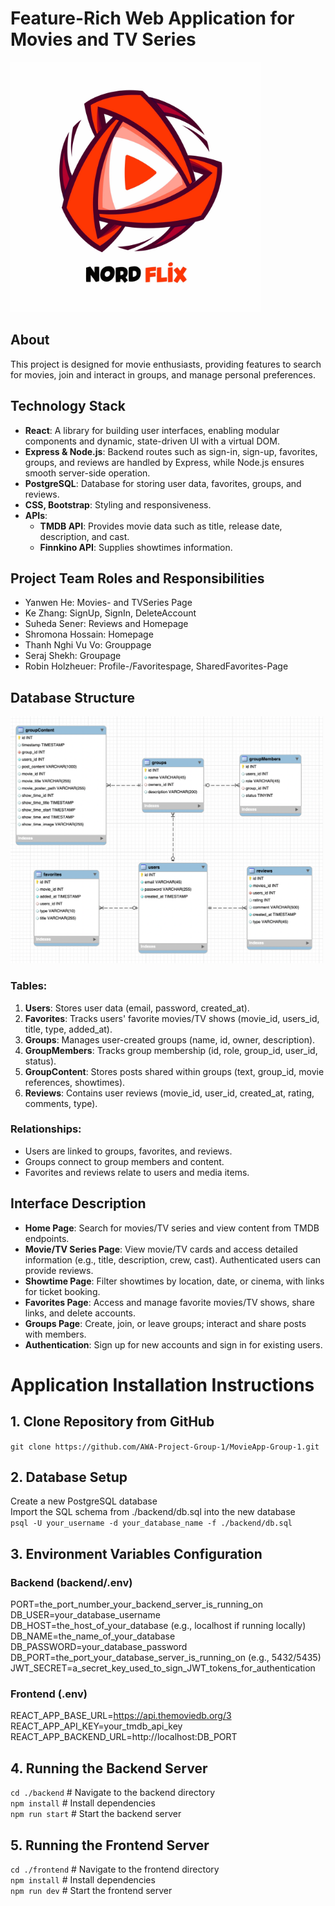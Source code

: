 # Feature-Rich Web Application for Movies and TV Series

<img src="src/assets/images/movieapplogo.jpg" alt="Logo of MovieApp" width="400">


## About

This project is designed for movie enthusiasts, providing features to search for movies, join and interact in groups, and manage personal preferences.

## Technology Stack

- **React**: A library for building user interfaces, enabling modular components and dynamic, state-driven UI with a virtual DOM.
- **Express & Node.js**: Backend routes such as sign-in, sign-up, favorites, groups, and reviews are handled by Express, while Node.js ensures smooth server-side operation.
- **PostgreSQL**: Database for storing user data, favorites, groups, and reviews.
- **CSS, Bootstrap**: Styling and responsiveness.
- **APIs**:
  - **TMDB API**: Provides movie data such as title, release date, description, and cast.
  - **Finnkino API**: Supplies showtimes information.

## Project Team Roles and Responsibilities

- Yanwen He: Movies- and TVSeries Page
- Ke Zhang: SignUp, SignIn, DeleteAccount
- Suheda Sener: Reviews and Homepage
- Shromona Hossain: Homepage
- Thanh Nghi Vu Vo: Grouppage
- Seraj Shekh: Groupage
- Robin Holzheuer: Profile-/Favoritespage, SharedFavorites-Page

## Database Structure

<img src="src/assets/images/DatabaseDiagram.png" alt="Database-Diagram" width="500">


### Tables:

1. **Users**: Stores user data (email, password, created_at).
2. **Favorites**: Tracks users' favorite movies/TV shows (movie_id, users_id, title, type, added_at).
3. **Groups**: Manages user-created groups (name, id, owner, description).
4. **GroupMembers**: Tracks group membership (id, role, group_id, user_id, status).
5. **GroupContent**: Stores posts shared within groups (text, group_id, movie references, showtimes).
6. **Reviews**: Contains user reviews (movie_id, user_id, created_at, rating, comments, type).

### Relationships:
- Users are linked to groups, favorites, and reviews.
- Groups connect to group members and content.
- Favorites and reviews relate to users and media items.

## Interface Description

- **Home Page**: Search for movies/TV series and view content from TMDB endpoints.
- **Movie/TV Series Page**: View movie/TV cards and access detailed information (e.g., title, description, crew, cast). Authenticated users can provide reviews.
- **Showtime Page**: Filter showtimes by location, date, or cinema, with links for ticket booking.
- **Favorites Page**: Access and manage favorite movies/TV shows, share links, and delete accounts.
- **Groups Page**: Create, join, or leave groups; interact and share posts with members.
- **Authentication**: Sign up for new accounts and sign in for existing users.

# Application Installation Instructions


## 1. Clone Repository from GitHub

 `git clone https://github.com/AWA-Project-Group-1/MovieApp-Group-1.git`

## 2. Database Setup
Create a new PostgreSQL database  
Import the SQL schema from ./backend/db.sql into the new database  
`psql -U your_username -d your_database_name -f ./backend/db.sql`

## 3. Environment Variables Configuration

### Backend (backend/.env)
PORT=the_port_number_your_backend_server_is_running_on 
DB_USER=your_database_username  
DB_HOST=the_host_of_your_database (e.g., localhost if running locally)  
DB_NAME=the_name_of_your_database  
DB_PASSWORD=your_database_password 
DB_PORT=the_port_your_database_server_is_running_on (e.g., 5432/5435)  
JWT_SECRET=a_secret_key_used_to_sign_JWT_tokens_for_authentication

### Frontend (.env)
REACT_APP_BASE_URL=https://api.themoviedb.org/3
REACT_APP_API_KEY=your_tmdb_api_key
REACT_APP_BACKEND_URL=http://localhost:DB_PORT

## 4. Running the Backend Server
`cd ./backend`   # Navigate to the backend directory  
`npm install`    # Install dependencies  
`npm run start`    # Start the backend server

## 5. Running the Frontend Server
`cd ./frontend`  # Navigate to the frontend directory  
`npm install`    # Install dependencies  
`npm run dev`    # Start the frontend server




